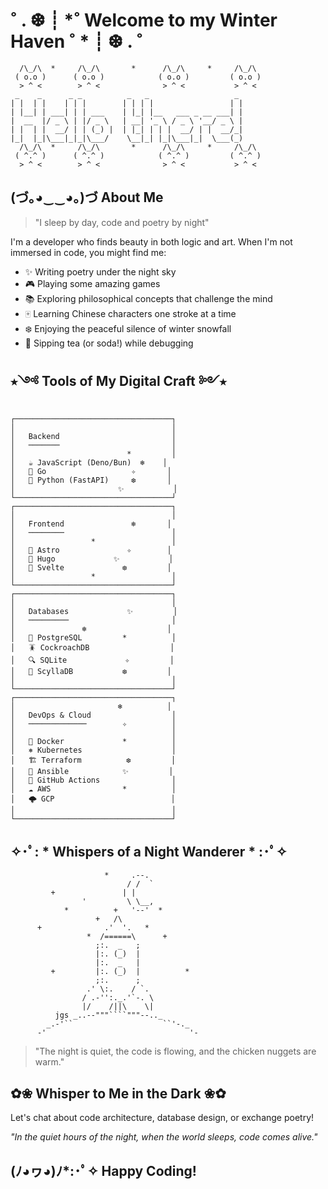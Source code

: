 # ˚ . ❆ ┊ *˚ Welcome to my Winter Haven ˚ * ┊ ❆ . ˚ 

```
  /\_/\  *     /\_/\       *      /\_/\     *     /\_/\  
 ( o.o )      ( o.o )            ( o.o )         ( o.o ) 
  > ^ <        > ^ <              > ^ <           > ^ <  
 _    _      _ _          _   _                   _ 
| |  | |    | | |        | | | |                 | |
| |__| | ___| | | ___    | |_| |__   ___ _ __ ___| |
|  __  |/ _ \ | |/ _ \   | __| '_ \ / _ \ '__/ _ \ |
| |  | |  __/ | | (_) |  | |_| | | |  __/ | |  __/_|
|_|  |_|\___|_|_|\___/    \__|_| |_|\___|_|  \___(_)
  /\_/\  *     /\_/\       *      /\_/\     *     /\_/\  
 ( ^.^ )      ( ^.^ )            ( ^.^ )         ( ^.^ ) 
  > ^ <        > ^ <              > ^ <           > ^ <        
```

## (づ｡◕‿‿◕｡)づ About Me

> "I sleep by day, code and poetry by night"

I'm a developer who finds beauty in both logic and art. When I'm not immersed in code, you might find me:

- ✨ Writing poetry under the night sky
- 🎮 Playing some amazing games
- 📚 Exploring philosophical concepts that challenge the mind
- 🀄 Learning Chinese characters one stroke at a time
- ❄️ Enjoying the peaceful silence of winter snowfall
- 🍵 Sipping tea (or soda!) while debugging

## ⭒༺ Tools of My Digital Craft ༻⭒

```
┌───────────────────────────────────┐
│                                   │
│   Backend                         │
│   ───────                         │
│                         *         │
│   ☕ JavaScript (Deno/Bun)  ❄️    │
│   🐹 Go                   ✧       │
│   🐍 Python (FastAPI)     ❆       │
│                       ✨           │
└───────────────────────────────────┘
┌───────────────────────────────────┐
│                                   │
│   Frontend               ❄️       │
│   ────────                        │
│                 *                 │
│   🚀 Astro               ✧        │
│   🦊 Hugo             ✨           │
│   🧡 Svelte             ❆         │
│                 *                 │
└───────────────────────────────────┘
┌───────────────────────────────────┐
│                                   │
│   Databases             ✨         │
│   ─────────                       │
│               ❄️                  │
│   🐘 PostgreSQL         *          │
│   🪳 CockroachDB                  │
│   🔍 SQLite             ✧         │
│   🐙 ScyllaDB           ❆         │
│                                   │
└───────────────────────────────────┘
┌───────────────────────────────────┐
│                       ❄️          │
│   DevOps & Cloud                  │
│   ─────────────        ✧          │
│                                   │
│   🐳 Docker             *          │
│   ⎈ Kubernetes                    │
│   🏗️ Terraform          ❆         │
│   🔄 Ansible            ✨         │
│   🔁 GitHub Actions                │
│   ☁️ AWS                *          │
│   🌩️ GCP                          │
│                                   │
└───────────────────────────────────┘
```

## ✧･ﾟ: * Whispers of a Night Wanderer * :･ﾟ✧

```
                     *     .--.
                          / /  `
         +               | |
                '         \ \__,
            *          +   '--'  *
                   +   /\
      +              .'  '.   *
                 *  /======\      +
                   ;:.  _   ;
                   |:. (_)  |
                   |:.  _   |
         +         |:. (_)  |          *
                   ;:.      ;
                 .' \:.    / `.
                / .-'':._.'`-. \
                |/    /||\    \|
          jgs _..--"""````"""--.._
        _.-'``                    ``'-._
      -'                                '-
```

> "The night is quiet, the code is flowing, and the chicken nuggets are warm."

## ✿❀ Whisper to Me in the Dark ❀✿

Let's chat about code architecture, database design, or exchange poetry!

*"In the quiet hours of the night, when the world sleeps, code comes alive."*

## (ﾉ◕ヮ◕)ﾉ*:･ﾟ✧ Happy Coding!
